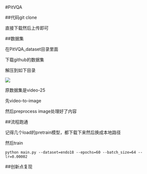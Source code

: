 #PitVQA

##代码git clone

直接下载然后上传即可

##数据集

在PitVQA_dataset目录里面

下载github的数据集

解压到如下目录

![](https://cdn.jsdelivr.net/gh/tj-messi/picture/1739281388289.png)

原数据集是video-25

先video-to-image

然后preprocess image处理好了内容

##流程跑通

记得几个load的pretrain模型，都下载下来然后换成本地路径

然后train

	python main.py --dataset=endo18 --epochs=60 --batch_size=64 --lr=0.00002

##创新点复现
